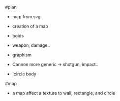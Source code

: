 #plan

* map from svg

* creation of a map

* boids

* weapon, damage..

* graphism

* Cannon more generic ->  shotgun, impact..

* !circle body

#map

* a map affect a texture to wall, rectangle, and circle
